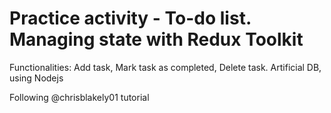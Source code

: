 # Practice activity - To-do list. Managing state with Redux Toolkit

Functionalities: Add task, Mark task as completed, Delete task.
Artificial DB, using Nodejs

Following @chrisblakely01 tutorial
